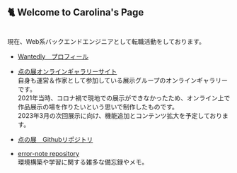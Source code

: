 

## 🐈 Welcome to Carolina's Page
<br>現在、Web系バックエンドエンジニアとして転職活動をしております。
- [Wantedly　プロフィール](https://www.wantedly.com/id/nagata_lina)

- [点の展オンラインギャラリーサイト](http://www.tennnoten.com/)
<br>自身も運営＆作家として参加している展示グループのオンラインギャラリーです。
<br>2021年当時、コロナ禍で現地での展示ができなかったため、オンライン上で作品展示の場を作りたいという思いで制作したものです。 
<br>2023年3月の次回展示に向け、機能追加とコンテンツ拡大を予定しております。
- [点の展　Githubリポジトリ](https://github.com/carolina-pon/tennoten)

- [error-note repository](https://github.com/carolina-pon/errors-note)
<br>環境構築や学習に関する雑多な備忘録やメモ。


